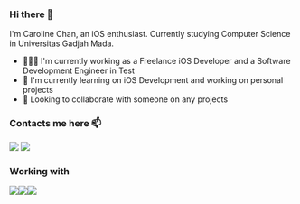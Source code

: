### Hi there 👋
I'm Caroline Chan, an iOS enthusiast. Currently studying Computer Science in Universitas Gadjah Mada.
- 👩🏻‍💻 I'm currently working as a Freelance iOS Developer and a Software Development Engineer in Test
- 🌱 I'm currently learning on iOS Development and working on personal projects
- 🙌 Looking to collaborate with someone on any projects

### Contacts me here 📫
<a href="https://www.linkedin.com/in/caroline-chan-99835a192/"><img src="https://img.shields.io/badge/LinkedIn-0077B5?style=for-the-badge&logo=linkedin&logoColor=white"></a>
<a href="carolinechan304@gmail.com"><img src="https://img.shields.io/badge/Gmail-D14836?style=for-the-badge&logo=gmail&logoColor=white"></a>

### Working with
<img src="https://img.shields.io/badge/Swift-FA7343?style=for-the-badge&logo=swift&logoColor=white"><img src="https://img.shields.io/badge/Robot%20Framework-000000?style=for-the-badge&logo=robot-framework&logoColor=white"><img src="https://img.shields.io/badge/Selenium-43B02A?style=for-the-badge&logo=Selenium&logoColor=white">
<!--
**carolinechan17/carolinechan17** is a ✨ _special_ ✨ repository because its `README.md` (this file) appears on your GitHub profile.

Here are some ideas to get you started:

- 🔭 I’m currently working on ...
- 🌱 I’m currently learning ...
- 👯 I’m looking to collaborate on ...
- 🤔 I’m looking for help with ...
- 💬 Ask me about ...
- 📫 How to reach me: ...
- 😄 Pronouns: ...
- ⚡ Fun fact: ...
-->
